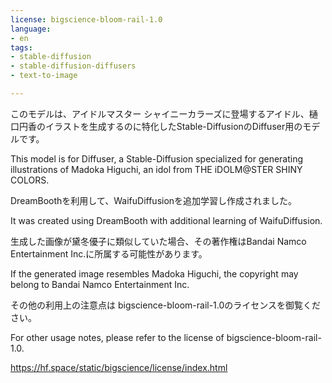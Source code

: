 ```yaml
---
license: bigscience-bloom-rail-1.0
language:
- en
tags:
- stable-diffusion
- stable-diffusion-diffusers
- text-to-image

---
```


このモデルは、アイドルマスター シャイニーカラーズに登場するアイドル、樋口円香のイラストを生成するのに特化したStable-DiffusionのDiffuser用のモデルです。

This model is for Diffuser, a Stable-Diffusion specialized for generating illustrations of Madoka Higuchi, an idol from THE iDOLM@STER SHINY COLORS.

DreamBoothを利用して、WaifuDiffusionを追加学習し作成されました。

It was created using DreamBooth with additional learning of WaifuDiffusion.

生成した画像が黛冬優子に類似していた場合、その著作権はBandai Namco Entertainment Inc.に所属する可能性があります。

If the generated image resembles Madoka Higuchi, the copyright may belong to Bandai Namco Entertainment Inc.

その他の利用上の注意点は bigscience-bloom-rail-1.0のライセンスを御覧ください。

For other usage notes, please refer to the license of bigscience-bloom-rail-1.0.

https://hf.space/static/bigscience/license/index.html
